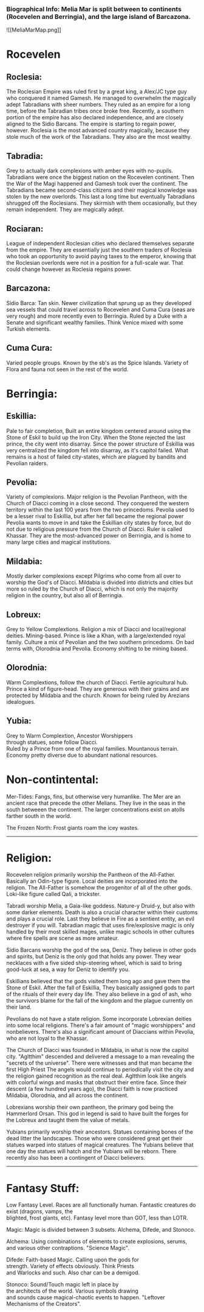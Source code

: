 ### Biographical Info: Melia Mar is split between to continents (Rocevelen and Berringia), and the large island of Barcazona.

![[MeliaMarMap.png]]

# Rocevelen
## Roclesia: 
The Roclesian Empire was ruled first by a
	great king, a Alex/JC type guy who conquered it named
	Gamesh. He managed to overwhelm the magically adept
	Tabradians with sheer numbers. They ruled as an empire
	for a long time, before the Tabradian tribes once
	broke free. Recently, a southern portion of the empire
	has also declared independence, and are closely
	aligned to the Sidio Barcans. The empire is starting
	to regain power, however. Roclesia is the most
	advanced country magically, because they stole much
	of the work of the Tabradians. They also are the most
	wealthy.

## Tabradia: 
Grey to actually dark complexions
	with amber eyes with no-pupils. Tabradians
	were once the biggest nation on the Rocevelen
	continent. Then the War of the Magi happened and 
	Gamesh took over the continent. The Tabradians became
	second-class citizens and their magical knowledge
	was stolen by the new overlords. This last a long time
	but eventually Tabradians shrugged off the Roclesians.
	They skirmish with them occasionally, but they 
	remain independent. They are magically adept. 

## Rociaran: 
League of independent Roclesian cities who
	declared themselves separate from the empire. They are
	essentially just the southern traders of Roclesia who 
	took an opportunity to avoid paying taxes to the
	emperor, knowing that the Roclesian overlords were not
	in a position for a full-scale war. That could change
	however as Roclesia regains power.

## Barcazona:
Sidio Barca: Tan skin. Newer civilization that sprung 
	up as they developed sea vessels that could 
	travel across to Rocevelen and Cuma Cura (seas are very
	rough) and more recently even to Berringia. Ruled by
	a Duke with a Senate and significant wealthy families.
	Think Venice mixed with some Turkish elements. 
	
## Cuma Cura: 
Varied people groups. Known by the sb's as
	the Spice Islands. Variety of Flora and fauna not
	seen in the rest of the world. 

# Berringia:

## Eskillia: 
Pale to fair completion, Built an entire
	kingdom centered around using the Stone of Eskil
	to build up the Iron City. When the Stone rejected
	the last prince, the city went into disarray. Since
	the power structure of Eskillia was very centralized
	the kingdom fell into disarray, as it's capitol
	failed. What remains is a host of failed city-states,
	which are plagued by bandits and Pevolian raiders.  

## Pevolia: 
Variety of complexions. Major religion is
	the Pevolian Pantheon, with the Church of Diacci 
	coming in a close second. They conquered the western
	territory within the last 100 years from the two
	princedoms. Pevolia used to be a lesser rival to 
	Eskillia, but after her fall became the regional power
	Pevolia wants to move in and take the Eskillian city
	states by force, but do not due to religious pressure
	from the Church of Diacci. Ruler is called Khassar. 
	They are the most-advanced power on Berringia, and 
	is home to many large cities and magical institutions. 

## Mildabia: 
Mostly darker complexions except Pilgrims
	who come from all over to worship the God's of
	Diacci. Mildabia is divided into districts and cities
	but more so ruled by the Church of Diacci, which
	is not only the majority religion in the country, but
	also all of Berringia. 

## Lobreux: 
Grey to Yellow Complextions. Religion a mix
	of Diacci and local/regional deities. Mining-based.
	Prince is like a Khan, with a large/extended royal
	family. Culture a mix of Pevolian and the two southern
	princedoms. On bad terms with, Olorodnia and Pevolia.
	Economy shifting to be mining based.

## Olorodnia: 
Warm Complextions, follow the church of
	Diacci. Fertile agricultural hub. Prince a kind of
	figure-head. They are generous with their grains
	and are protected by Mildabia and the church. Known
	for being ruled by Arezians idealogues.

## Yubia: 
Grey to Warm Complextion, Ancestor Worshippers 	
	through statues, some follow Diacci. 	
	Ruled by a Prince from one of
	the royal families. Mountanous terrain.
	Economy pretty diverse due to abundant national
	resources.

# Non-contintental:
Mer-Tides: Fangs, fins, but otherwise very humanlike. The Mer
	are an ancient race that precede the other Melians. They
	live in the seas in the south betweeen the continent.
	The larger concentrations exist on atolls farther south in 
	the world.
	
The Frozen North:
	Frost giants roam the icey wastes.

--------------------------------------------------------------
# Religion: 

Rocevelen religion primarily worship the Pantheon
of the All-Father. Basically an Odin-type figure. Local
deities are incorporated into the religion. The All-Father is
somehow the progenitor of all of the other gods. Loki-like
figure called Qali, a trickster.

Tabradi worship Melia, a Gaia-like goddess. Nature-y Druid-y,
but also with some darker elements. Death is also a crucial
character within their customs and plays a crucial role. Last
they believe in Fire as a sentient entity, an evil destroyer
if you will. Tabradian magic that uses fire/explosive magic
is only handled by their most skilled mages, unlike magic 
schools in other cultures where fire spells are scene as 
more amateur. 

Sidio Barcans worship the god of the sea, Deniz. They believe
in other gods and spirits, but Deniz is the only god that
holds any power. They wear necklaces with a five sided
ship-steering wheel, which is said to bring good-luck at sea,
a way for Deniz to identify you.

Eskillians believed that the gods visited them long ago and
gave them the Stone of Eskil. After the fall of Eskillia,
They basically assigned gods to part of the rituals of their
every day life. They also believe in a god of ash, who the
survivors blame for the fall of the kingdom and the plague
currently on their land.

Pevolians do not have a state religion. Some incorporate
Lobrexian deities into some local religions. There's a fair
amount of "magic worshippers" and nonbelievers. There's also
a significant amount of Diaccians within Pevolia, who are
not loyal to the Khassar. 

The Church of Diacci was founded in Mildabia, in what is now
the capitol city. "Agltthim" descended and delivered a message
to a man revealing the "secrets of the universe". There were
witnesses and that man became the first High Priest 
The angels would continue to periodically visit the city and 
the religion gained recognition as the real deal. Agltthim
look like angels with colorful wings and masks that obstruct
their entire face. Since their descent (a few hundred years
ago), the Diacci faith is now practiced Mildabia, Olorodnia,
and all across the continent. 

Lobrexians worship their own pantheon, the primary god
being the Hammerlord Orsan. This god in legend is said to
have built the forges for the Lobreux and taught them the
value of metals.

Yubians primarily  worship their ancestors. Statues containing 
bones of the dead litter the landscapes. Those
 who were considered great get their statues warped into
statues of magical creatures. The Yubians believe that one
day the statues will hatch and the Yubians will be reborn.
There recently also has been a contingent of Diacci believers.

--------------------------------------------------------------
# Fantasy Stuff:

Low Fantasy Level. Races are all functionally human. 
	Fantastic creatures do exist (dragons, vamps, the 	
	blighted, frost giants, etc). 
	Fantasy level more than GOT, less than LOTR.
	

Magic: Magic is divided between 3 subsets. Alchema, Difede, and Stonoco.

Alchema: Using combinations of elements to create 
	explosions, serums, and various other contraptions.
	"Science Magic".

Difede: Faith-based Magic. Calling upon the gods for 	
	strength. Variety of effects obviously. Think Priests 	
	and Warlocks and such. Also char can be a demigod.

Stonoco: Sound/Touch magic left in place by 	
	the architects of the world. Various symbols drawing 	
	and sounds cause magical-chaotic events to happen.
	"Leftover Mechanisms of the Creators".